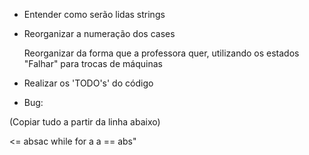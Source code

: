 - Entender como serão lidas strings
- Reorganizar a numeração dos cases
	
	Reorganizar da forma que a professora quer, utilizando os estados "Falhar" para trocas de máquinas

- Realizar os 'TODO's' do código
- Bug:

(Copiar tudo a partir da linha abaixo)

<=
absac
while
for
a
a == abs"

